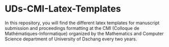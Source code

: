 # UDs-CMI-Latex-Templates
In this repository, you will find the different latex templates for manuscript submission and proceedings formatting at the CMI (Colloque de Mathématiques-Informatique) organized by the Mathematics and Computer Science department of University of Dschang every two years.
